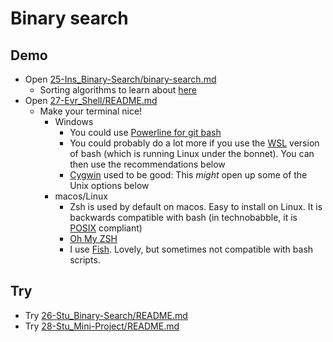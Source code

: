 # Binary search

## Demo

- Open [25-Ins_Binary-Search/binary-search.md](../../01-Activities/25-Ins_Binary-Search/binary-search.md)
  - Sorting algorithms to learn about [here](https://en.wikipedia.org/wiki/Sorting_algorithm)
- Open [27-Evr_Shell/README.md](../../01-Activities/27-Evr_Shell/README.md)
  - Make your terminal nice!
    - Windows
      - You could use [Powerline for git bash](https://github.com/diesire/git_bash_windows_powerline)
      - You could probably do a lot more if you use the [WSL](https://docs.microsoft.com/en-us/windows/wsl/install) version of bash (which is running Linux under the bonnet). You can then use the recommendations below
      - [Cygwin](https://www.cygwin.com/) used to be good: This _might_ open up some of the Unix options below
    - macos/Linux
      - Zsh is used by default on macos. Easy to install on Linux. It is backwards compatible with bash (in technobabble, it is [POSIX](https://www.cyberciti.biz/faq/what-is-posix-shell/) compliant)
      - [Oh My ZSH](https://ohmyz.sh/)
      - I use [Fish](https://fishshell.com/). Lovely, but sometimes not compatible with bash scripts.

## Try

- Try [26-Stu_Binary-Search/README.md](../../01-Activities/26-Stu_Binary-Search/README.md)
- Try [28-Stu_Mini-Project/README.md](../../01-Activities/28-Stu_Mini-Project/README.md)
